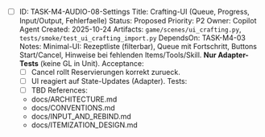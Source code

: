 - [ ] ID: TASK-M4-AUDIO-08-Settings
  Title: Crafting-UI (Queue, Progress, Input/Output, Fehlerfaelle)
  Status: Proposed
  Priority: P2
  Owner: Copilot Agent
  Created: 2025-10-24
  Artifacts: `game/scenes/ui_crafting.py`, `tests/smoke/test_ui_crafting_import.py`
  DependsOn: TASK-M4-03
  Notes:
  Minimal-UI: Rezeptliste (filterbar), Queue mit Fortschritt, Buttons Start/Cancel, Hinweise bei fehlenden Items/Tools/Skill. **Nur Adapter-Tests** (keine GL in Unit).
  Acceptance:
  - [ ] Cancel rollt Reservierungen korrekt zurueck.
  - [ ] UI reagiert auf State-Updates (Adapter).
  Tests:
  - [ ] TBD
  References:
  - docs/ARCHITECTURE.md
  - docs/CONVENTIONS.md
  - docs/INPUT_AND_REBIND.md
  - docs/ITEMIZATION_DESIGN.md
